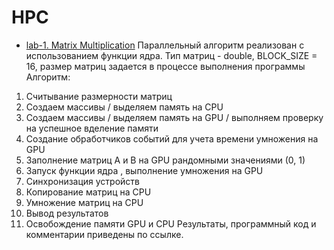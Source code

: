 # HPC
- [lab-1. Matrix Multiplication](https://github.com/vellarLa/HPC/blob/main/HPC_1lab.ipynb)
Параллельный алгоритм реализован с использованием функции ядра.
Тип матриц - double, BLOCK_SIZE = 16, размер матриц задается в процессе выполнения программы
Алгоритм:
1) Считывание размерности матриц
2) Создаем массивы / выделяем память на CPU
3) Создаем массивы / выделяем память на GPU / выполняем проверку на успешное вделение памяти
4) Создание обработчиков событий для учета времени умножения на GPU
5) Заполнение матриц A и B на GPU рандомными значениями (0, 1)
6) Запуск функции ядра , выполнение умножения на GPU
7) Синхронизация устройств
8) Копирование матриц на CPU
9) Умножение матриц на CPU
10) Вывод результатов
11) Освобождение памяти GPU и CPU
Результаты, программный код и комментарии приведены по ссылке.
